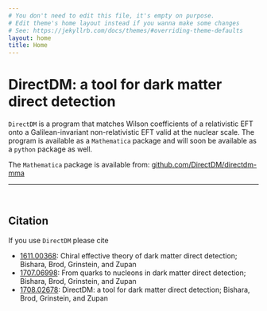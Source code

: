```yaml
---
# You don't need to edit this file, it's empty on purpose.
# Edit theme's home layout instead if you wanna make some changes
# See: https://jekyllrb.com/docs/themes/#overriding-theme-defaults
layout: home
title: Home
---
```


**DirectDM**: a tool for dark matter direct detection
=========

`DirectDM` is a program that matches Wilson coefficients of a relativistic EFT onto a Galilean-invariant non-relativistic EFT
valid at the nuclear scale. The program is available as a `Mathematica` package and will soon be available as a `python`
package as well.


The `Mathematica` package is available from: [github.com/DirectDM/directdm-mma](https://github.com/DirectDM/directdm-mma)

-----

<br>

## Citation
If you use `DirectDM` please cite
*   [1611.00368](https://inspirehep.net/record/1495512): Chiral effective theory of dark matter direct detection;
Bishara, Brod, Grinstein, and Zupan
*   [1707.06998](https://inspirehep.net/record/1611242): From quarks to nucleons in dark matter direct detection;
Bishara, Brod, Grinstein, and Zupan
*   [1708.02678](https://inspirehep.net/record/1615183): DirectDM: a tool for dark matter direct detection; Bishara, Brod, Grinstein, and Zupan
